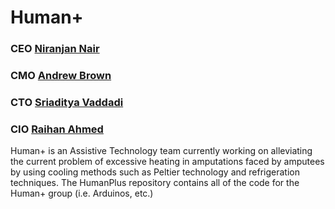 # Human+
### CEO [Niranjan Nair](github.com/Niranjan-Nair)
### CMO [Andrew Brown]()
### CTO [Sriaditya Vaddadi](github.com/vaddadisri26)
### CIO [Raihan Ahmed](github.com/RaihanAhmed9238)

Human+ is an Assistive Technology team currently working on alleviating the current problem of excessive heating in amputations faced by amputees by using cooling methods such as Peltier technology and refrigeration techniques. The HumanPlus repository contains all of the code for the Human+ group (i.e. Arduinos, etc.)
